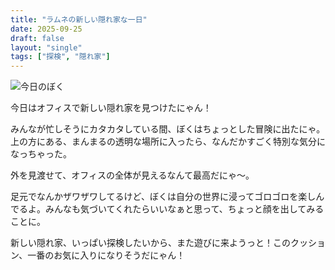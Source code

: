 ```yaml
---
title: "ラムネの新しい隠れ家な一日"
date: 2025-09-25
draft: false
layout: "single"
tags: ["探検", "隠れ家"]
---
```


![今日のぼく](/images/cat-2025-09-25T10-09-28.jpg)

今日はオフィスで新しい隠れ家を見つけたにゃん！

みんなが忙しそうにカタカタしている間、ぼくはちょっとした冒険に出たにゃ。上の方にある、まんまるの透明な場所に入ったら、なんだかすごく特別な気分になっちゃった。

外を見渡せて、オフィスの全体が見えるなんて最高だにゃ〜。

足元でなんかザワザワしてるけど、ぼくは自分の世界に浸ってゴロゴロを楽しんでるよ。みんなも気づいてくれたらいいなぁと思って、ちょっと顔を出してみることに。

新しい隠れ家、いっぱい探検したいから、また遊びに来ようっと！このクッション、一番のお気に入りになりそうだにゃん！